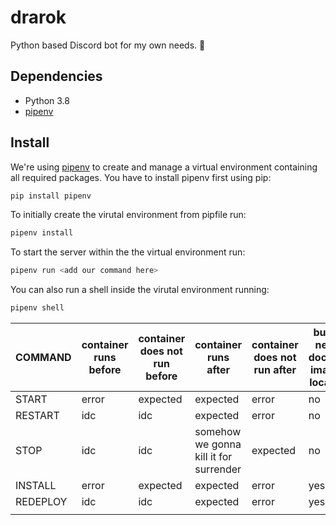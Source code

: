 # drarok
Python based Discord bot for my own needs. :shrug:

## Dependencies
* Python 3.8
* [pipenv](https://pypi.org/project/pipenv/)

## Install
We're using [pipenv](https://pipenv-es.readthedocs.io/es/stable/basics.html) to create and manage a virtual environment containing all required packages. You have to install pipenv first using pip:
```bash
pip install pipenv
```

To initially create the virutal environment from pipfile run:
```bash
pipenv install
```

To start the server within the the virtual environment run:
```bash
pipenv run <add our command here>
```

You can also run a shell inside the virutal environment running:
```bash
pipenv shell
```
| COMMAND  | container runs before | container does not run before | container runs after                   | container does not run after | build new docker image locally | expect git in WORKDIR |
| -------- | --------------------- | ----------------------------- | -------------------------------------- | ---------------------------- | ------------------------------ | --------------------- |
| START    | error                 | expected                      | expected                               | error                        | no                             | idc                   |
| RESTART  | idc                   | idc                           | expected                               | error                        | no                             | idc                   |
| STOP     | idc                   | idc                           | somehow we gonna kill it for surrender | expected                     | no                             | idc                   |
| INSTALL  | error                 | expected                      | expected                               | error                        | yes                            | yes                   |
| REDEPLOY | idc                   | idc                           | expected                               | error                        | yes                            | yes                   |
|          |                       |                               |                                        |                              |                                |                       |
